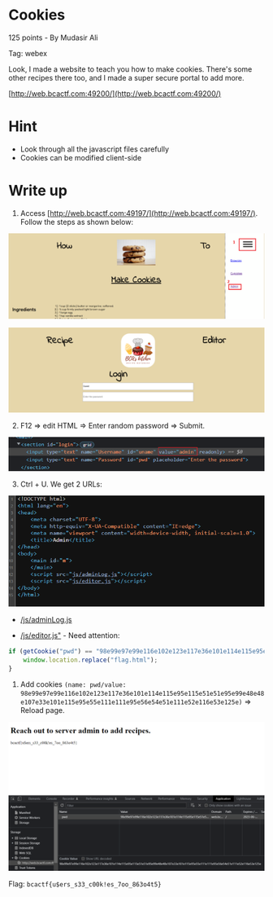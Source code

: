 # Cookies

125 points - By Mudasir Ali

Tag: webex

Look, I made a website to teach you how to make cookies. There's some other recipes there too, and I made a super secure portal to add more.

[http://web.bcactf.com:49200/](http://web.bcactf.com:49200/)

# Hint
- Look through all the javascript files carefully
- Cookies can be modified client-side

# Write up
1. Access [http://web.bcactf.com:49197/](http://web.bcactf.com:49197/). Follow the steps as shown below:

![](img1.png)

![](img1_2.png)

2. F12 => edit HTML => Enter random password => Submit.

![](img2.png)

3. Ctrl + U. We get 2 URLs: 

![](img3.png)

- [/js/adminLog.js](http://web.bcactf.com:49200/js/adminLog.js) 

- [/js/editor.js"](http://web.bcactf.com:49200/js/editor.js) - Need attention:

``` js
if (getCookie("pwd") == "98e99e97e99e116e102e123e117e36e101e114e115e95e115e51e51e95e99e48e48e107e33e101e115e95e55e111e111e95e56e54e51e111e52e116e53e125e") {
    window.location.replace("flag.html");
}
```

1. Add cookies `(name: pwd/value: 98e99e97e99e116e102e123e117e36e101e114e115e95e115e51e51e95e99e48e48e107e33e101e115e95e55e111e111e95e56e54e51e111e52e116e53e125e)` => Reload page.

![](img4.png)

Flag: `bcactf{u$ers_s33_c00k!es_7oo_863o4t5}`